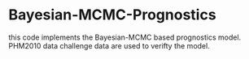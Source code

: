 # Bayesian-MCMC-Prognostics
this code implements the Bayesian-MCMC based prognostics model. PHM2010 data challenge data are used to verifty the model.
